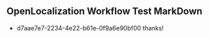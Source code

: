 ## OpenLocalization Workflow Test MarkDown
* d7aae7e7-2234-4e22-b61e-0f9a6e90bf00 
thanks!<!--HONumber=Mar16_HO2-->
